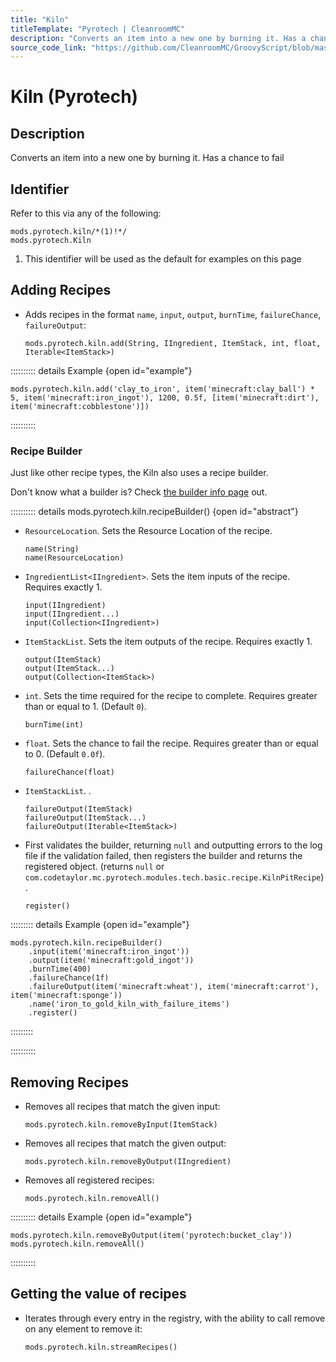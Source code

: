 ```yaml
---
title: "Kiln"
titleTemplate: "Pyrotech | CleanroomMC"
description: "Converts an item into a new one by burning it. Has a chance to fail"
source_code_link: "https://github.com/CleanroomMC/GroovyScript/blob/master/src/main/java/com/cleanroommc/groovyscript/compat/mods/pyrotech/Kiln.java"
---
```


# Kiln (Pyrotech)

## Description

Converts an item into a new one by burning it. Has a chance to fail

## Identifier

Refer to this via any of the following:

```groovy:no-line-numbers {1}
mods.pyrotech.kiln/*(1)!*/
mods.pyrotech.Kiln
```

1. This identifier will be used as the default for examples on this page

## Adding Recipes

- Adds recipes in the format `name`, `input`, `output`, `burnTime`, `failureChance`, `failureOutput`:

    ```groovy:no-line-numbers
    mods.pyrotech.kiln.add(String, IIngredient, ItemStack, int, float, Iterable<ItemStack>)
    ```

:::::::::: details Example {open id="example"}
```groovy:no-line-numbers
mods.pyrotech.kiln.add('clay_to_iron', item('minecraft:clay_ball') * 5, item('minecraft:iron_ingot'), 1200, 0.5f, [item('minecraft:dirt'), item('minecraft:cobblestone')])
```

::::::::::

### Recipe Builder

Just like other recipe types, the Kiln also uses a recipe builder.

Don't know what a builder is? Check [the builder info page](../../../groovy/builder.md) out.

:::::::::: details mods.pyrotech.kiln.recipeBuilder() {open id="abstract"}
- `ResourceLocation`. Sets the Resource Location of the recipe.

    ```groovy:no-line-numbers
    name(String)
    name(ResourceLocation)
    ```

- `IngredientList<IIngredient>`. Sets the item inputs of the recipe. Requires exactly 1.

    ```groovy:no-line-numbers
    input(IIngredient)
    input(IIngredient...)
    input(Collection<IIngredient>)
    ```

- `ItemStackList`. Sets the item outputs of the recipe. Requires exactly 1.

    ```groovy:no-line-numbers
    output(ItemStack)
    output(ItemStack...)
    output(Collection<ItemStack>)
    ```

- `int`. Sets the time required for the recipe to complete. Requires greater than or equal to 1. (Default `0`).

    ```groovy:no-line-numbers
    burnTime(int)
    ```

- `float`. Sets the chance to fail the recipe. Requires greater than or equal to 0. (Default `0.0f`).

    ```groovy:no-line-numbers
    failureChance(float)
    ```

- `ItemStackList`. .

    ```groovy:no-line-numbers
    failureOutput(ItemStack)
    failureOutput(ItemStack...)
    failureOutput(Iterable<ItemStack>)
    ```

- First validates the builder, returning `null` and outputting errors to the log file if the validation failed, then registers the builder and returns the registered object. (returns `null` or `com.codetaylor.mc.pyrotech.modules.tech.basic.recipe.KilnPitRecipe`).

    ```groovy:no-line-numbers
    register()
    ```

::::::::: details Example {open id="example"}
```groovy:no-line-numbers
mods.pyrotech.kiln.recipeBuilder()
    .input(item('minecraft:iron_ingot'))
    .output(item('minecraft:gold_ingot'))
    .burnTime(400)
    .failureChance(1f)
    .failureOutput(item('minecraft:wheat'), item('minecraft:carrot'), item('minecraft:sponge'))
    .name('iron_to_gold_kiln_with_failure_items')
    .register()
```

:::::::::

::::::::::

## Removing Recipes

- Removes all recipes that match the given input:

    ```groovy:no-line-numbers
    mods.pyrotech.kiln.removeByInput(ItemStack)
    ```

- Removes all recipes that match the given output:

    ```groovy:no-line-numbers
    mods.pyrotech.kiln.removeByOutput(IIngredient)
    ```

- Removes all registered recipes:

    ```groovy:no-line-numbers
    mods.pyrotech.kiln.removeAll()
    ```

:::::::::: details Example {open id="example"}
```groovy:no-line-numbers
mods.pyrotech.kiln.removeByOutput(item('pyrotech:bucket_clay'))
mods.pyrotech.kiln.removeAll()
```

::::::::::

## Getting the value of recipes

- Iterates through every entry in the registry, with the ability to call remove on any element to remove it:

    ```groovy:no-line-numbers
    mods.pyrotech.kiln.streamRecipes()
    ```
